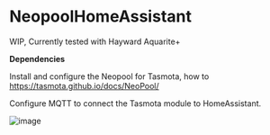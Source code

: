 # NeopoolHomeAssistant

WIP, Currently tested with Hayward Aquarite+ 

**Dependencies**

Install and configure the Neopool for Tasmota, how to https://tasmota.github.io/docs/NeoPool/

Configure MQTT to connect the Tasmota module to HomeAssistant.

![image](https://github.com/fdebrus/NeopoolHomeAssistant/assets/33791533/5b1388a1-e8fa-41fa-bf44-a80831af3bb0)



